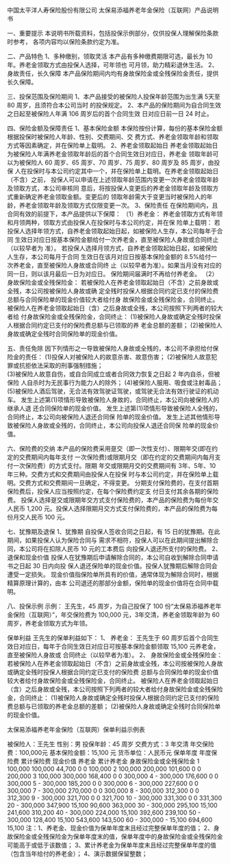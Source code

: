 中国太平洋人寿保险股份有限公司 
太保易添福养老年金保险（互联网）产品说明书 
 
一、重要提示 
本说明书所载资料，包括投保示例部分，仅供投保人理解保险条款时参考，
各项内容均以保险条款约定为准。 
 
二、产品特色 
1、多种缴别，领取灵活 
本产品有多种缴费期限可选，最长为 10 年。养老金领取方式由投保人选择，可年领也
可月领，助力精彩退休生活。 
2、身故责任，长久保障 
本产品保险期间内均有身故保险金或全残保险金责任，提供长久保障。 
 
三、投保范围及保险期间 
1、本产品接受的被保险人投保年龄范围为出生满 5天至 80 周岁，且须符合本公司当时
的投保规定。 
2、本产品的保险期间为自合同生效之日起至被保险人年满 106 周岁后的首个合同生效
日对应日前一日 24 时止。 
 
四、保险金额及保障责任 
1、基本保险金额 
本保险按份计算，每份的基本保险金额根据投保时被保险人年龄、性别、交费期间、交
费方式、养老金领取年龄和领取方式等因素确定，并在保险单上载明。 
2、养老金领取起始日 
养老金领取起始日为被保险人年满养老金领取年龄后的首个合同生效日对应日，养老金
领取年龄可以为被保险人 60 周岁、65 周岁、70 周岁、75 周岁、80 周岁及 85 周岁，由投保
人在投保时与本公司约定其中一个，并在保险单上载明。在养老金领取起始日（不含）之前，
投保人可以申请在上述领取年龄范围内变更一次养老金领取年龄及领取方式，本公司审核同
意后，将按投保人变更后的养老金领取年龄及领取方式重新确定养老金领取金额。变更后的
领取年龄需大于变更当时被保险人的年龄，养老金领取年龄及领取方式仅限变更一次。 
3、保险责任 
在保险期间内，且合同有效的前提下，本产品提供以下保障： 
（1）养老金： 
养老金领取方式有年领和月领两种，领取方式由投保人在投保时与本公司约定，并在保
险单上载明： 
若投保人选择年领方式，自养老金领取起始日起，如被保险人生存，本公司每年于合同
生效日对应日按基本保险金额给付一次养老金，直至被保险人身故或合同终止（以较早者为
准）。 
若投保人选择月领方式，自养老金领取起始日起，如被保险人生存，本公司每月于合同
生效日在该月对应日按基本保险金额的 8.5%给付一次养老金，直至被保险人身故或合同终
止（以较早者为准）。如果当月没有对应的同一日，则以该月最后一日为对应日。 
保险期间届满时不再给付养老金。 
（2）身故保险金或全残保险金： 
若被保险人在养老金领取起始日（不含）之前身故或全残，本公司按被保险人身故或确
定全残时投保人根据合同约定已支付的保险费总额与合同保险单的现金价值较大者给付身
故保险金或全残保险金，合同终止。 
被保险人在养老金领取起始日（含）之后身故或全残，本公司按照下列两者的较大者给
付身故保险金或全残保险金，合同终止： 
(1)被保险人身故或确定全残时投保人根据合同约定已支付的保险费总额与已领取的养
老金总额的差额； 
(2)被保险人身故或确定全残时合同保险单的现金价值。 
 
五、责任免除 
因下列情形之一导致被保险人身故或全残的，本公司不承担给付保险金的责任： 
(1)投保人对被保险人的故意杀害、故意伤害； 
(2)被保险人故意犯罪或抗拒依法采取的刑事强制措施；  
(3)被保险人故意自伤，或自合同成立或者合同效力恢复之日起 2 年内自杀，但被保险
人自杀时为无民事行为能力人的除外； 
(4)被保险人服用、吸食或注射毒品； 
(5)被保险人酒后驾驶，无合法有效驾驶证驾驶，或驾驶无合法有效行驶证的机动车。 
发生上述第(1)项情形导致被保险人身故的，合同终止，本公司向被保险人的继承人退
还合同保险单的现金价值。 
发生上述第(1)项情形导致被保险人全残的，合同终止，本公司向被保险人退还合同保
险单的现金价值。 
发生上述其他情形导致被保险人身故或全残的，合同终止，本公司向投保人退还合同保
险单的现金价值。 
 
六、保险费的交纳 
本产品的保险费采用趸交（即一次性支付）、限期年交(即在约定的交费期间内每年支付
一次保险费)或限期月交（即在约定的交费期间内每月支付一次保险费）的方式支付。限期
年交或限期月交的交费期间有 3年、5年、10 年三种。交费方式和交费期间由投保人在投保
时与本公司约定，并在保险单上载明。交费方式和交费期间一旦确定，不得变更。 
分期支付保险费的，在支付首期保险费后，投保人应当按照约定，在每个保险费约定支
付日支付其余各期的保险费。 
投保人选择趸交或限期年交方式支付保险费的，本产品的保险费为每份年交人民币
1,200 元。投保人选择限期月交方式支付保险费的，本产品的保险费为每份月交人民币 100
元。 
 
七、犹豫期及退保 
1、犹豫期 
自投保人签收合同之日起，有 15 日的犹豫期。在此期间，如果投保人认为保险合同与
需求不相符，投保人可以在此期间提出解除合同，本公司将在扣除人民币 10 元的工本费后
向投保人退还所支付的保险费。 
2、退保和现金价值 
投保人在犹豫期后申请解除合同的，本公司自收到解除合同申请书之日起 30 日内向投
保人退还保险单的现金价值。投保人犹豫期后解除合同会遭受一定损失。 
现金价值指保险单所具有的价值，通常体现为解除合同时，根据精算原理计算的，由本
公司退还的那部分金额，保险单的现金价值将在合同中载明。 
 
八、投保示例 
示例： 
王先生，45 周岁，为自己投保了 100 份“太保易添福养老年金保险（互联网）”，年交保险费为 100,000 元，3年交清，养老金领取年龄为 60
周岁，养老金领取方式为年领。 
 
保单利益 
王先生的保单利益如下： 
1、 养老金： 
王先生于 60 周岁后首个合同生效日对应日，每年于合同生效日对应日可按基本保险金额领取 15,100 元养老金，直至被保险人身故或
合同终止（以较早者为准）。 
2、 身故保险金或全残保险金： 
若被保险人在养老金领取起始日（不含）之前身故或全残，本公司按被保险人身故或确定全残时投保人根据合同约定已支付的保险费
总额与合同保险单的现金价值较大者给付身故保险金或全残保险金，合同终止。 
被保险人在养老金领取起始日（含）之后身故或全残，本公司按照下列两者的较大者给付身故保险金或全残保险金，合同终止： 
(1)被保险人身故或确定全残时投保人根据合同约定已支付的保险费总额与已领取的养老金总额的差额； 
(2)被保险人身故或确定全残时合同保险单的现金价值。 
 
太保易添福养老年金保险（互联网）保单利益示例表 
 
被保险人：王先生              性别：男                投保年龄：45 周岁 
交费方式：3 年交清             年交保险费：100,000元    基本保险金额：15,100 元 
                                                                                             货币单位：人民币元 
保单年度 年度保险费 累计保险费 现金价值 养老金 累计养老金 身故保险金或全残保险金 
1 100,000 100,000 44,700 0 0 100,000 
2 100,000 200,000 101,600 0 0 200,000 
3 100,000 300,000 168,400 0 0 300,000 
4 - 300,000 176,600 0 0 300,000 
5 - 300,000 185,200 0 0 300,000 
6 - 300,000 227,600 0 0 300,000 
7 - 300,000 270,000 0 0 300,000 
8 - 300,000 312,300 0 0 312,300 
9 - 300,000 321,700 0 0 321,700 
10 - 300,000 331,300 0 0 331,300 
20 - 300,000 347,900 15,100 90,600 363,000 
30 - 300,000 295,100 15,100 241,600 310,200 
40 - 300,000 224,000 15,100 392,600 239,100 
50 - 300,000 128,400 15,100 543,600 143,500 
60 - 300,000 - 15,100 694,600 15,100 
注：1、养老金、现金价值为保单年度末且经过完整保单年度的值； 
2、身故保险金或全残保险金为保单年度末的值，保单年度中的身故保险金或全残保险金可能高于或低于该数值； 
3、累计养老金为保单年度末且经过完整保单年度的值（包含当年给付的养老金）； 
4、演示数据保留整数； 
 
 
 
  
 
